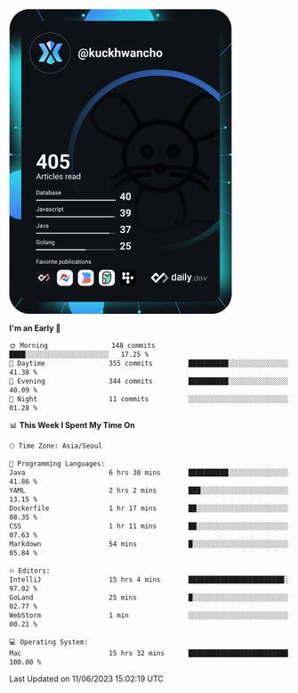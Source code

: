<a href="https://app.daily.dev/kuckhwancho"><img src="https://github.com/kuckjwi0928/kuckjwi0928/blob/master/devcard.svg" width="400" alt="Kuckjwi Devcard"/></a>

<!--START_SECTION:waka-->
**I'm an Early 🐤** 

```text
🌞 Morning                148 commits         ████░░░░░░░░░░░░░░░░░░░░░   17.25 % 
🌆 Daytime                355 commits         ██████████░░░░░░░░░░░░░░░   41.38 % 
🌃 Evening                344 commits         ██████████░░░░░░░░░░░░░░░   40.09 % 
🌙 Night                  11 commits          ░░░░░░░░░░░░░░░░░░░░░░░░░   01.28 % 
```


📊 **This Week I Spent My Time On** 

```text
🕑︎ Time Zone: Asia/Seoul

💬 Programming Languages: 
Java                     6 hrs 30 mins       ██████████░░░░░░░░░░░░░░░   41.86 % 
YAML                     2 hrs 2 mins        ███░░░░░░░░░░░░░░░░░░░░░░   13.15 % 
Dockerfile               1 hr 17 mins        ██░░░░░░░░░░░░░░░░░░░░░░░   08.35 % 
CSS                      1 hr 11 mins        ██░░░░░░░░░░░░░░░░░░░░░░░   07.63 % 
Markdown                 54 mins             █░░░░░░░░░░░░░░░░░░░░░░░░   05.84 % 

🔥 Editors: 
IntelliJ                 15 hrs 4 mins       ████████████████████████░   97.02 % 
GoLand                   25 mins             █░░░░░░░░░░░░░░░░░░░░░░░░   02.77 % 
WebStorm                 1 min               ░░░░░░░░░░░░░░░░░░░░░░░░░   00.21 % 

💻 Operating System: 
Mac                      15 hrs 32 mins      █████████████████████████   100.00 % 
```


 Last Updated on 11/06/2023 15:02:19 UTC
<!--END_SECTION:waka-->
